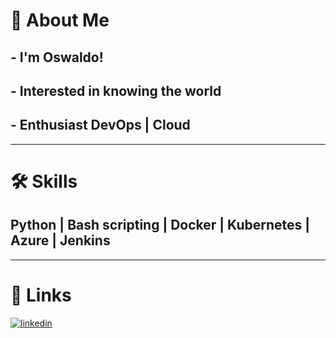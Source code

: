 # 🚀 About Me
## - I'm Oswaldo!
## - Interested in knowing the world
## - Enthusiast DevOps | Cloud
---
# 🛠 Skills
## Python | Bash scripting | Docker | Kubernetes | Azure	| Jenkins
---
# 🔗 Links
[![linkedin](https://img.shields.io/badge/linkedin-0A66C2?style=for-the-badge&logo=linkedin&logoColor=white)](https://www.linkedin.com/in/oswaldo-solano/)
